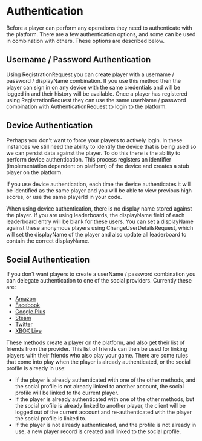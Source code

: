 # Authentication

Before a player can perform any operations they need to authenticate with the platform. There are a few authentication options, and some can be used in combination with others. These options are described below.

## Username / Password Authentication

Using RegistrationRequest you can create player with a username / password / displayName combination. If you use this method then the player can sign in on any device with the same credentials and will be logged in and their history will be available. Once a player has registered using RegistrationRequest they can use the same userName / password combination with AuthenticationRequest to login to the platform.

## Device Authentication

Perhaps you don't want to force your players to actively login. In these instances we still need the ability to identify the device that is being used so we can persist data against the player. To do this there is the ability to perform device authentication. This process registers an identifier (implementation dependent on platform) of the device and creates a stub player on the platform.

If you use device authentication, each time the device authenticates it will be identified as the same player and you will be able to view previous high scores, or use the same playerId in your code.

When using device authentication, there is no display name stored against the player. If you are using leaderboards, the displayName field of each leaderboard entry will be blank for these users. You can set a displayName against these anonymous players using ChangeUserDetailsRequest, which will set the displayName of the player and also update all leaderboard to contain the correct displayName.

## Social Authentication

If you don't want players to create a userName / password combination you can delegate authentication to one of the social providers. Currently these are:

* [Amazon](/?p=5778)
* [Facebook](/?p=2222)
* [Google Plus](/?p=5555)
* [Steam](/?p=5663)
* [Twitter](/?p=2224)
* [XBOX Live](/?p=6024)

These methods create a player on the platform, and also get their list of friends from the provider. This list of friends can then be used for linking players with their friends who also play your game. There are some rules that come into play when the player is already authenticated, or the social profile is already in use:

* If the player is already authenticated with one of the other methods, and the social profile is not already linked to another account, the social profile will be linked to the current player.
* If the player is already authenticated with one of the other methods, but the social profile is already linked to another player, the client will be logged out of the current account and re-authenticated with the player the social profile is linked to.
* If the player is not already authenticated, and the profile is not already in use, a new player record is created and linked to the social profile.

